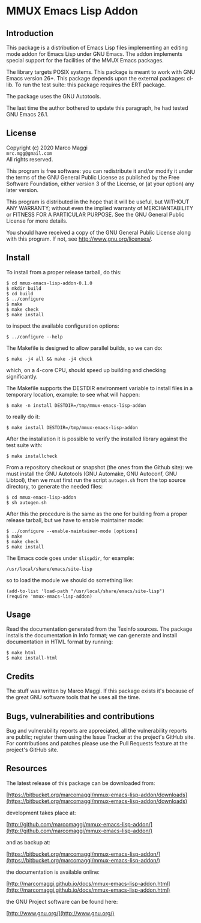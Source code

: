 # MMUX Emacs Lisp Addon

## Introduction

This  package is  a distribution  of  Emacs Lisp  files implementing  an
editing mode addon for Emacs Lisp under GNU Emacs.  The addon implements
special support for the facilities of the MMUX Emacs packages.

The library targets  POSIX systems.  This package is meant  to work with
GNU Emacs version 26+.  This package depends upon the external packages:
cl-lib.  To run the test suite: this package requires the ERT package.

The package uses the GNU Autotools.

The  last time  the author  bothered to  update this  paragraph, he  had
tested GNU Emacs 26.1.

## License

Copyright (c) 2020 Marco Maggi<br/>
`mrc.mgg@gmail.com`<br/>
All rights reserved.

This program is free software: you  can redistribute it and/or modify it
under the  terms of the GNU  General Public License as  published by the
Free Software Foundation,  either version 3 of the License,  or (at your
option) any later version.

This program  is distributed  in the  hope that it  will be  useful, but
WITHOUT   ANY   WARRANTY;  without   even   the   implied  warranty   of
MERCHANTABILITY  or  FITNESS FOR  A  PARTICULAR  PURPOSE.  See  the  GNU
General Public License for more details.

You should have received a copy  of the GNU General Public License along
with this program.  If not, see <http://www.gnu.org/licenses/>.

## Install

To install from a proper release tarball, do this:

```
$ cd mmux-emacs-lisp-addon-0.1.0
$ mkdir build
$ cd build
$ ../configure
$ make
$ make check
$ make install
```

to inspect the available configuration options:

```
$ ../configure --help
```

The Makefile is designed to allow parallel builds, so we can do:

```
$ make -j4 all && make -j4 check
```

which,  on  a  4-core  CPU,   should  speed  up  building  and  checking
significantly.

The Makefile supports the DESTDIR  environment variable to install files
in a temporary location, example: to see what will happen:

```
$ make -n install DESTDIR=/tmp/mmux-emacs-lisp-addon
```

to really do it:

```
$ make install DESTDIR=/tmp/mmux-emacs-lisp-addon
```

After the  installation it is  possible to verify the  installed library
against the test suite with:

```
$ make installcheck
```

From a repository checkout or snapshot  (the ones from the Github site):
we  must install  the GNU  Autotools  (GNU Automake,  GNU Autoconf,  GNU
Libtool), then  we must first run  the script `autogen.sh` from  the top
source directory, to generate the needed files:

```
$ cd mmux-emacs-lisp-addon
$ sh autogen.sh

```

After this  the procedure  is the same  as the one  for building  from a
proper release tarball, but we have to enable maintainer mode:

```
$ ../configure --enable-maintainer-mode [options]
$ make
$ make check
$ make install
```

The Emacs code goes under `$lispdir`, for example:

```
/usr/local/share/emacs/site-lisp
```

so to load the module we should do something like:

```
(add-to-list 'load-path "/usr/local/share/emacs/site-lisp")
(require 'mmux-emacs-lisp-addon)
```

## Usage

Read the documentation generated from  the Texinfo sources.  The package
installs the documentation  in Info format; we can  generate and install
documentation in HTML format by running:

```
$ make html
$ make install-html
```

## Credits

The  stuff was  written by  Marco Maggi.   If this  package exists  it's
because of the great GNU software tools that he uses all the time.

## Bugs, vulnerabilities and contributions

Bug  and vulnerability  reports are  appreciated, all  the vulnerability
reports  are  public; register  them  using  the  Issue Tracker  at  the
project's GitHub  site.  For  contributions and  patches please  use the
Pull Requests feature at the project's GitHub site.

## Resources

The latest release of this package can be downloaded from:

[https://bitbucket.org/marcomaggi/mmux-emacs-lisp-addon/downloads](https://bitbucket.org/marcomaggi/mmux-emacs-lisp-addon/downloads)

development takes place at:

[http://github.com/marcomaggi/mmux-emacs-lisp-addon/](http://github.com/marcomaggi/mmux-emacs-lisp-addon/)

and as backup at:

[https://bitbucket.org/marcomaggi/mmux-emacs-lisp-addon/](https://bitbucket.org/marcomaggi/mmux-emacs-lisp-addon/)

the documentation is available online:

[http://marcomaggi.github.io/docs/mmux-emacs-lisp-addon.html](http://marcomaggi.github.io/docs/mmux-emacs-lisp-addon.html)

the GNU Project software can be found here:

[http://www.gnu.org/](http://www.gnu.org/)

